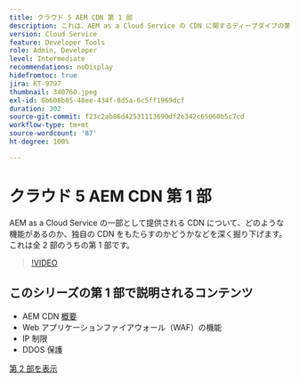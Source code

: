 ```yaml
---
title: クラウド 5 AEM CDN 第 1 部
description: これは、AEM as a Cloud Service の CDN に関するディープダイブの第 1 部です。
version: Cloud Service
feature: Developer Tools
role: Admin, Developer
level: Intermediate
recommendations: noDisplay
hidefromtoc: true
jira: KT-9797
thumbnail: 340760.jpeg
exl-id: 8b608b05-48ee-434f-8d5a-6c5ff1969dcf
duration: 302
source-git-commit: f23c2ab86d42531113690df2e342c65060b5c7cd
workflow-type: tm+mt
source-wordcount: '87'
ht-degree: 100%

---
```


# クラウド 5 AEM CDN 第 1 部

AEM as a Cloud Service の一部として提供される CDN について、どのような機能があるのか、独自の CDN をもたらすのかどうかなどを深く掘り下げます。これは全 2 部のうちの第 1 部です。

>[!VIDEO](https://video.tv.adobe.com/v/340760?quality=12&learn=on)

## このシリーズの第 1 部で説明されるコンテンツ

+ AEM CDN [概要](https://experienceleague.adobe.com/docs/experience-manager-cloud-service/content/implementing/content-delivery/cdn.html?lang=ja)
+ Web アプリケーションファイアウォール（WAF）の機能
+ IP 制限
+ DDOS 保護

[第 2 部を表示](cloud5-aem-cdn-part2.md)